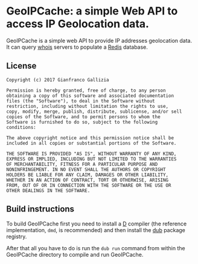GeoIPCache: a simple Web API to access IP Geolocation data.
===========================================================

GeoIPCache is a simple web API to provide IP addresses geolocation data.
It can query [whois](https://en.wikipedia.org/wiki/WHOIS) servers to
populate a [Redis](https://redis.io) database.

License
-------

    Copyright (c) 2017 Gianfranco Gallizia
    
    Permission is hereby granted, free of charge, to any person
    obtaining a copy of this software and associated documentation
    files (the "Software"), to deal in the Software without
    restriction, including without limitation the rights to use,
    copy, modify, merge, publish, distribute, sublicense, and/or sell
    copies of the Software, and to permit persons to whom the
    Software is furnished to do so, subject to the following
    conditions:
    
    The above copyright notice and this permission notice shall be
    included in all copies or substantial portions of the Software.
    
    THE SOFTWARE IS PROVIDED "AS IS", WITHOUT WARRANTY OF ANY KIND,
    EXPRESS OR IMPLIED, INCLUDING BUT NOT LIMITED TO THE WARRANTIES
    OF MERCHANTABILITY, FITNESS FOR A PARTICULAR PURPOSE AND
    NONINFRINGEMENT. IN NO EVENT SHALL THE AUTHORS OR COPYRIGHT
    HOLDERS BE LIABLE FOR ANY CLAIM, DAMAGES OR OTHER LIABILITY,
    WHETHER IN AN ACTION OF CONTRACT, TORT OR OTHERWISE, ARISING
    FROM, OUT OF OR IN CONNECTION WITH THE SOFTWARE OR THE USE OR
    OTHER DEALINGS IN THE SOFTWARE.

Build instructions
------------------

To build GeoIPCache first you need to install a [D](https://dlang.org)
compiler (the reference implementation, `dmd`, is recommended) and then
install the [dub](https://code.dlang.org) package registry.

After that all you have to do is run the `dub run` command from within
the GeoIPCache directory to compile and run GeoIPCache.
